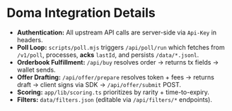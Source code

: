 # Doma Integration Details

- **Authentication:** All upstream API calls are server-side via `Api-Key` in headers.
- **Poll Loop:** `scripts/poll.mjs` triggers `/api/poll/run` which fetches from `/v1/poll`, processes, **acks** `lastId`, and persists `/data/*.jsonl`.
- **Orderbook Fulfillment:** `/api/buy` resolves order → returns tx fields → wallet sends.
- **Offer Drafting:** `/api/offer/prepare` resolves token + fees → returns draft → client signs via SDK → `/api/offer/submit` POST.
- **Scoring:** `app/lib/scoring.ts` prioritizes by rarity + time-to-expiry.
- **Filters:** `data/filters.json` (editable via `/api/filters/*` endpoints).
